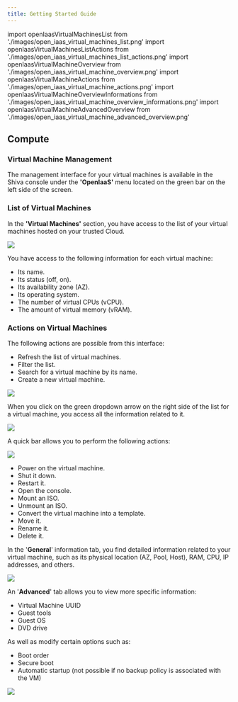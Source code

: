 ```yaml
---
title: Getting Started Guide
---
```

import openIaasVirtualMachinesList from './images/open_iaas_virtual_machines_list.png'
import openIaasVirtualMachinesListActions from './images/open_iaas_virtual_machines_list_actions.png'
import openIaasVirtualMachineOverview from './images/open_iaas_virtual_machine_overview.png'
import openIaasVirtualMachineActions from './images/open_iaas_virtual_machine_actions.png'
import openIaasVirtualMachineOverviewInformations from './images/open_iaas_virtual_machine_overview_informations.png'
import openIaasVirtualMachineAdvancedOverview from './images/open_iaas_virtual_machine_advanced_overview.png'

## Compute

### Virtual Machine Management

The management interface for your virtual machines is available in the Shiva console under the __'OpenIaaS'__ menu located on the green bar on the left side of the screen.

### List of Virtual Machines

In the __'Virtual Machines'__ section, you have access to the list of your virtual machines hosted on your trusted Cloud.

<img src={openIaasVirtualMachinesList} />

You have access to the following information for each virtual machine:

- Its name.
- Its status (off, on).
- Its availability zone (AZ).
- Its operating system.
- The number of virtual CPUs (vCPU).
- The amount of virtual memory (vRAM).

### Actions on Virtual Machines

The following actions are possible from this interface:

- Refresh the list of virtual machines.
- Filter the list.
- Search for a virtual machine by its name.
- Create a new virtual machine.

<img src={openIaasVirtualMachinesListActions} />

When you click on the green dropdown arrow on the right side of the list for a virtual machine, you access all the information related to it.

<img src={openIaasVirtualMachineOverview} />

A quick bar allows you to perform the following actions:

<img src={openIaasVirtualMachineActions} />

- Power on the virtual machine.
- Shut it down.
- Restart it.
- Open the console.
- Mount an ISO.
- Unmount an ISO.
- Convert the virtual machine into a template.
- Move it.
- Rename it.
- Delete it.

In the '__General__' information tab, you find detailed information related to your virtual machine, such as its physical location (AZ, Pool, Host), RAM, CPU, IP addresses, and others.

<img src={openIaasVirtualMachineOverviewInformations} />

An '__Advanced__' tab allows you to view more specific information:

- Virtual Machine UUID
- Guest tools
- Guest OS
- DVD drive

As well as modify certain options such as:

- Boot order
- Secure boot
- Automatic startup (not possible if no backup policy is associated with the VM)

<img src={openIaasVirtualMachineAdvancedOverview} />